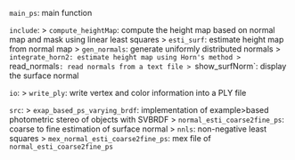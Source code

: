 `main_ps`: main function

`include`:
	> `compute_heightMap`: compute the height map based on normal map and mask using linear least squares
	> `esti_surf`: estimate height map from normal map
	> `gen_normals`: generate uniformly distributed normals
	> `integrate_horn2: estimate height map using Horn's method
	> `read_normals`: read normals from a text file
	> `show_surfNorm`: display the surface normal

`io`:
	> `write_ply`: write vertex and color information into a PLY file

`src`:
	> `exap_based_ps_varying_brdf`: implementation of example>based photometric stereo of objects with SVBRDF
	> `normal_esti_coarse2fine_ps`: coarse to fine estimation of surface normal
	> `nnls`: non-negative least squares
	> `mex_normal_esti_coarse2fine_ps`: mex file of `normal_esti_coarse2fine_ps`
	
